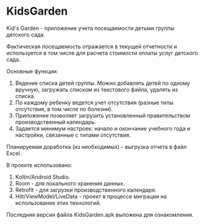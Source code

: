 # KidsGarden
Kid's Garden - приложение учета посещаемости детьми группы детского сада.

Фактическая посещаемость отражается в текущей отчетности и используется в том числе для расчета стоимости оплаты услуг детского сада.

Основные функции:
1. Ведение списка детей группы. Можно добавлять детей по одному вручную, загружать списком из текстового файла, удалять из списка.
2. По каждому ребенку ведется учет отсутствия (разные типы отсутствия, в том числе по болезни).
3. Приложение позволяет загрузить установленный правительством производственный календарь.
4. Задается минимум настроек: начало и окончание учебного года и настройки, связанные с типами отсутствия.

Планируемая доработка (из необходимых) - выгрузка отчета в файл Excel.


В проекте использовано:
1. Koltin/Android Studio.
2. Room - для локального хранения данных.
3. Retrofit - для загрузки производственного календаря.
4. Hilt/ViewModel/LiveData - проект в процессе миграции на использование этих технологий.

Последняя версия файла KidsGarden.apk выложена для ознакомления.
